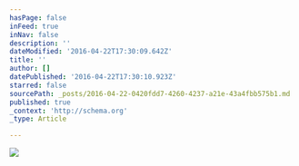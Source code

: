 ```yaml
---
hasPage: false
inFeed: true
inNav: false
description: ''
dateModified: '2016-04-22T17:30:09.642Z'
title: ''
author: []
datePublished: '2016-04-22T17:30:10.923Z'
starred: false
sourcePath: _posts/2016-04-22-0420fdd7-4260-4237-a21e-43a4fbb575b1.md
published: true
_context: 'http://schema.org'
_type: Article

---
```

![](https://the-grid-user-content.s3-us-west-2.amazonaws.com/c49d7eef-1491-4366-89f4-6d7f5cf506fc.jpg)